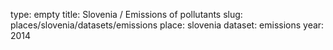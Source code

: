 type: empty
title: Slovenia / Emissions of pollutants
slug: places/slovenia/datasets/emissions
place: slovenia
dataset: emissions
year: 2014
